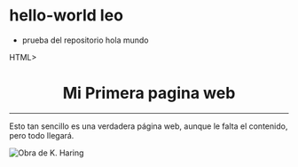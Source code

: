 # hello-world leo
+ prueba del repositorio hola mundo

HTML>
<HEAD>
<TITLE>Mi primera pagina web </TITLE>
</HEAD>
<BODY>
<H1 align="center" >Mi Primera pagina web </H1>
<HR>
<P>Esto tan sencillo es una verdadera página web, aunque le falta el contenido, 
pero todo llegará.</P>
</BODY>
</HTML> 
<IMG SRC="immagine.gif" ALT="Obra de K. Haring">
